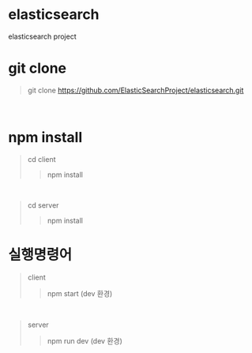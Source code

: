 # elasticsearch
elasticsearch project
</br>

# git clone
> git clone https://github.com/ElasticSearchProject/elasticsearch.git

</br>

# npm install
> cd client
>> npm install
</br>

> cd server
>> npm install

# 실행명령어
> client
>> npm start (dev 환경)
</br>

> server
>> npm run dev (dev 환경)
